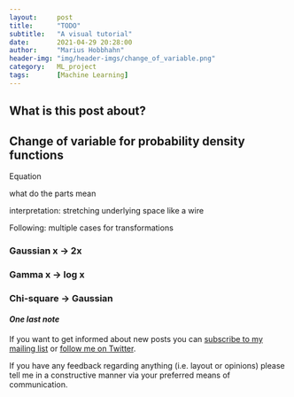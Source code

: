 ```yaml
---
layout:     post
title:      "TODO"
subtitle:   "A visual tutorial"
date:       2021-04-29 20:28:00
author:     "Marius Hobbhahn"
header-img: "img/header-imgs/change_of_variable.png"
category:   ML_project
tags:       [Machine Learning]
---
```


## **What is this post about?**



## Change of variable for probability density functions

Equation

what do the parts mean

interpretation: stretching underlying space like a wire

Following: multiple cases for transformations

### Gaussian x -> 2x


### Gamma x -> log x


### Chi-square -> Gaussian




#### ***One last note***

If you want to get informed about new posts you can <a href='http://www.mariushobbhahn.com/subscribe/'>subscribe to my mailing list</a> or <a href='https://twitter.com/MariusHobbhahn'>follow me on Twitter</a>.

If you have any feedback regarding anything (i.e. layout or opinions) please tell me in a constructive manner via your preferred means of communication.

